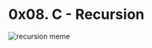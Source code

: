 # 0x08. C - Recursion

![recursion meme](https://s3.amazonaws.com/intranet-projects-files/holbertonschool-low_level_programming/219/a88.jpg)